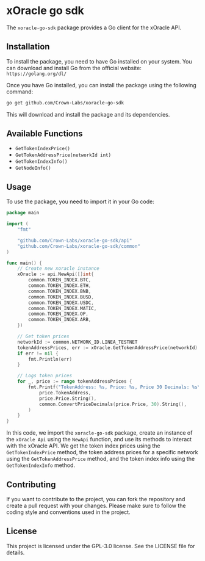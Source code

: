 # xOracle go sdk
The `xoracle-go-sdk` package provides a Go client for the xOracle API.

## Installation
To install the package, you need to have Go installed on your system. You can download and install Go from the official website: `https://golang.org/dl/`

Once you have Go installed, you can install the package using the following command:
```bash
go get github.com/Crown-Labs/xoracle-go-sdk
```
This will download and install the package and its dependencies.

## Available Functions
- `GetTokenIndexPrice()`
- `GetTokenAddressPrice(networkId int)`
- `GetTokenIndexInfo()`
- `GetNodeInfo()`

## Usage
To use the package, you need to import it in your Go code:
```go
package main

import (
	"fmt"

	"github.com/Crown-Labs/xoracle-go-sdk/api"
	"github.com/Crown-Labs/xoracle-go-sdk/common"
)

func main() {
	// Create new xoracle instance
	xOracle := api.NewApi([]int{
		common.TOKEN_INDEX.BTC,
		common.TOKEN_INDEX.ETH,
		common.TOKEN_INDEX.BNB,
		common.TOKEN_INDEX.BUSD,
		common.TOKEN_INDEX.USDC,
		common.TOKEN_INDEX.MATIC,
		common.TOKEN_INDEX.OP,
		common.TOKEN_INDEX.ARB,
	})

	// Get token prices
	networkId := common.NETWORK_ID.LINEA_TESTNET
	tokenAddressPrices, err := xOracle.GetTokenAddressPrice(networkId)
	if err != nil {
		fmt.Println(err)
	}

	// Logs token prices
	for _, price := range tokenAddressPrices {
		fmt.Printf("TokenAddress: %s, Price: %s, Price 30 Decimals: %s\n",
			price.TokenAddress,
			price.Price.String(),
			common.ConvertPriceDecimals(price.Price, 30).String(),
		)
	}
}
```

In this code, we import the `xoracle-go-sdk` package, create an instance of the `xOracle Api` using the `NewApi` function, and use its methods to interact with the xOracle API. We get the token index prices using the `GetTokenIndexPrice` method, the token address prices for a specific network using the `GetTokenAddressPrice` method, and the token index info using the `GetTokenIndexInfo` method.

## Contributing
If you want to contribute to the project, you can fork the repository and create a pull request with your changes. Please make sure to follow the coding style and conventions used in the project.

## License
This project is licensed under the GPL-3.0 license. See the LICENSE file for details.